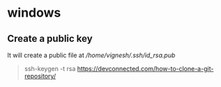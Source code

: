 # windows

## Create a public key
It will create a public file at */home/vignesh/.ssh/id_rsa.pub*
> ssh-keygen -t rsa
https://devconnected.com/how-to-clone-a-git-repository/
